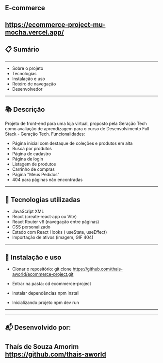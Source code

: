 ## E-commerce 
https://ecommerce-project-mu-mocha.vercel.app/
----


## 📋 Sumário
----

- Sobre o projeto
- Tecnologias
- Instalação e uso
- Roteiro de navegação
- Desenvolvedor
----

## 📚 Descrição
Projeto de front-end para uma loja virtual, proposto pela Geração Tech como avaliação de aprendizagem para o curso de Desenvolvimento Full Stack - Geração Tech. 
Funcionalidades:

- Página inicial com destaque de coleções e produtos em alta
- Busca por produtos
- Página de cadastro
- Página de login
- Listagem de produtos
- Carrinho de compras
- Página "Meus Pedidos"
- 404 para páginas não encontradas
----

## 🚀 Tecnologias utilizadas

- JavaScript XML
- React (create‑react‑app ou Vite)
- React Router v6 (navegação entre páginas)
- CSS personalizado
- Estado com React Hooks ( useState, useEffect)
- Importação de ativos (imagem, GIF 404)
---- 

## 🚀 Instalação e uso

- Clonar o repositório:
git clone https://github.com/thais-aworld/ecommerce-project.git

- Entrar na pasta:
cd ecommerce-project
  
- Instalar dependências
npm install
  
- Inicializando projeto
npm dev run
----
----
## 📬 Desenvolvido por:

Thaís de Souza Amorim 
https://github.com/thais-aworld
----
